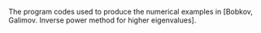 The program codes used to produce the numerical examples in [Bobkov, Galimov. Inverse power method for higher eigenvalues].
